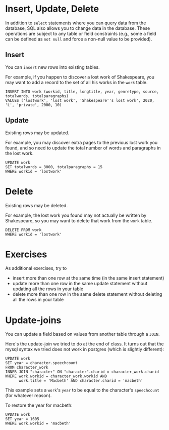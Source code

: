 # Insert, Update, Delete

In addition to `select` statements where you can query data from the database, SQL also allows you to change data in the database.
These operations are subject to any table or field constraints (e.g., some a field can be defined as `not null` and force a non-null value to be provided).

## Insert

You can `insert` new rows into existing tables.

For example, if you happen to discover a lost work of Shakespeare, you may want to add a record to the set of all his works in the `work` table.

```
INSERT INTO work (workid, title, longtitle, year, genretype, source, totalwords, totalparagraphs)
VALUES ('lostwork', 'lost work', 'Shakespeare''s lost work', 2020, 'L', 'private', 2000, 10)
```

## Update

Existing rows may be updated.

For example, you may discover extra pages to the previous lost work you found, and so need to update the total number of words and paragraphs in the lost work.

```
UPDATE work
SET totalwords = 3000, totalparagraphs = 15
WHERE workid = 'lostwork'
```

# Delete

Existing rows may be deleted.

For example, the lost work you found may not actually be written by Shakespeare, so you may want to delete that work from the `work` table.

```
DELETE FROM work
WHERE workid = 'lostwork'
```

# Exercises

As additional exercises, try to
- insert more than one row at the same time (in the same insert statement)
- update more than one row in the same update statement without updating all the rows in your table
- delete more than one row in the same delete statement without deleting all the rows in your table

# Update-joins

You can update a field based on values from another table through a `JOIN`.

Here's the update-join we tried to do at the end of class.
It turns out that the mysql syntax we tried does not work in postgres (which is slightly different):

```
UPDATE work
SET year = character.speechcount
FROM character_work
INNER JOIN "character" ON "character".charid = character_work.charid
WHERE work.workid = character_work.workid AND
      work.title = 'Macbeth' AND character.charid = 'macbeth'
```

This example sets a `work`'s `year` to be equal to the character's `speechcount` (for whatever reason).

To restore the year for macbeth:

```
UPDATE work
SET year = 1605
WHERE work.workid = 'macbeth'
```
